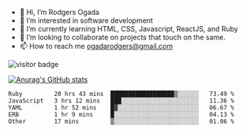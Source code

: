 - 👋 Hi, I’m Rodgers Ogada
- 👀 I’m interested in software development
- 🌱 I’m currently learning HTML, CSS, Javascript, ReactJS, and Ruby
- 💞️ I’m looking to collaborate on projects that touch on the same.
- 📫 How to reach me ogadarodgers@gmail.com

![visitor badge](https://visitor-badge.glitch.me/badge?page_id=ogada-otieno.visitor-badge)

[![Anurag's GitHub stats](https://github-readme-stats.vercel.app/api?username=ogada-otieno)](https://github.com/anuraghazra/github-readme-stats) 
<!--START_SECTION:waka-->

```text
Ruby         20 hrs 43 mins  ██████████████████▒░░░░░░   73.49 %
JavaScript   3 hrs 12 mins   ███░░░░░░░░░░░░░░░░░░░░░░   11.36 %
YAML         1 hr 52 mins    █▓░░░░░░░░░░░░░░░░░░░░░░░   06.67 %
ERB          1 hr 9 mins     █░░░░░░░░░░░░░░░░░░░░░░░░   04.13 %
Other        17 mins         ▒░░░░░░░░░░░░░░░░░░░░░░░░   01.06 %
```

<!--END_SECTION:waka-->

<!---
ogada-otieno/ogada-otieno is a ✨ special ✨ repository because its `README.md` (this file) appears on your GitHub profile.
You can click the Preview link to take a look at your changes.
--->
